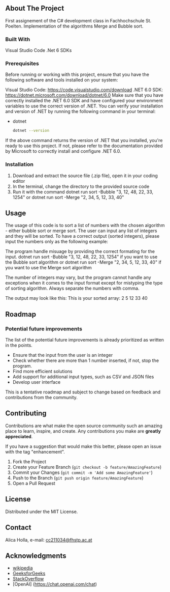 ## About The Project
First assignement of the C# development class in Fachhochschule St. Poelten. Implementation of the algorithms Merge and Bubble sort.


### Built With

Visual Studio Code
.Net 6 SDKs


<!-- GETTING STARTED -->
### Prerequisites

Before running or working with this project, ensure that you have the following software and tools installed on your system:

Visual Studio Code: https://code.visualstudio.com/download
.NET 6.0 SDK: https://dotnet.microsoft.com/download/dotnet/6.0
Make sure that you have correctly installed the .NET 6.0 SDK and have configured your environment variables to use the correct version of .NET. You can verify your installation and version of .NET by running the following command in your terminal:
* dotnet
  ```sh
  dotnet --version
  ```

If the above command returns the version of .NET that you installed, you're ready to use this project. If not, please refer to the documentation provided by Microsoft to correctly install and configure .NET 6.0.

### Installation

1. Download and extract the source file (.zip file), open it in your coding editor
2. In the terminal, change the directory to the provided source code
3. Run it with the command dotnet run sort -Bubble "3, 12, 48, 22, 33, 1254" or dotnet run sort -Merge "2, 34, 5, 12, 33, 40"


<!-- USAGE EXAMPLES -->
## Usage

The usage of this code is to sort a list of numbers with the chosen algorithm - either bubble sort or merge sort. The user can input any list of integers and they will be sorted. To have a correct output (sorted integers), please input the numbers only as the following example: 


The program handle misuage by providing the correct formating for the input.
dotnet run sort -Bubble "3, 12, 48, 22, 33, 1254"  if you want to use the Bubble sort algorithm
or 
dotnet run sort -Merge "2, 34, 5, 12, 33, 40" if you want to use the Merge sort algorithm

The number of integers may vary, but the program cannot handle any exceptions when it comes to the input format except for mistyping the type of sorting algorithm. Always separate the numbers with comma.

The output may look like this: 
This is your sorted array: 
2 5 12 33 40


<!-- ROADMAP -->
## Roadmap

### Potential future improvements
The list of the potential future improvements is already prioritized as written in the points.
- Ensure that the input from the user is an integer 
- Check whether there are more than 1 number inserted, if not, stop the program. 
- Find more efficient solutions
- Add support for additional input types, such as CSV and JSON files
- Develop user interface

This is a tentative roadmap and subject to change based on feedback and contributions from the community.


<!-- CONTRIBUTING -->
## Contributing

Contributions are what make the open source community such an amazing place to learn, inspire, and create. Any contributions you make are **greatly appreciated**.

If you have a suggestion that would make this better, please open an issue with the tag "enhancement".

1. Fork the Project
2. Create your Feature Branch (`git checkout -b feature/AmazingFeature`)
3. Commit your Changes (`git commit -m 'Add some AmazingFeature'`)
4. Push to the Branch (`git push origin feature/AmazingFeature`)
5. Open a Pull Request


<!-- LICENSE -->
## License

Distributed under the MIT License.


<!-- CONTACT -->
## Contact

Alica Holla, 
e-mail: cc211034@fhstp.ac.at

<!-- ACKNOWLEDGMENTS -->
## Acknowledgments

* [wikipedia](https://en.wikipedia.org/wiki/Bubble_sort)
* [GeeksforGeeks](https://www.geeksforgeeks.org/merge-sort/)
* [StackOverflow](https://stackoverflow.com/)
* [OpenAI] (https://chat.openai.com/chat)